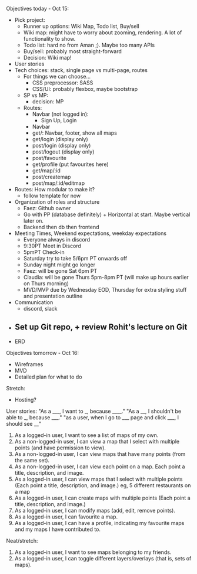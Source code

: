 Objectives today - Oct 15:
- Pick project:
  - Runner up options: Wiki Map, Todo list, Buy/sell
  - Wiki map: might have to worry about zooming, rendering. A lot of functionality to show.
  - Todo list: hard no from Aman ;). Maybe too many APIs
  - Buy/sell: probably most straight-forward
  - Decision: Wiki map!
- User stories
- Tech choices: stack, single page vs multi-page, routes
  - For things we can choose...
    - CSS preprocessor: SASS
    - CSS/UI: <tbd> probably flexbox, maybe bootstrap
  - SP vs MP:
    - decision: MP
  - Routes:
    - Navbar (not logged in):
      - Sign Up, Login
    - Navbar
    - get/: Navbar, footer, show all maps
    - get/login (display only)
    - post/login (display only)
    - post/logout (display only)
    - post/favourite
    - get/profile (put favourites here)
    - get/map/:id
    - post/createmap
    - post/map/:id/editmap
- Routes: How modular to make it?
  - follow template for now
- Organization of roles and structure
  - Faez: Github owner
  - Go with PP (database definitely) + Horizontal at start. Maybe vertical later on.
  - Backend then db then frontend
- Meeting Times, Weekend expectations, weekday expectations
  - Everyone always in discord
  - 9:30PT Meet in Discord
  - 5pmPT Check-in
  - Saturday try to take 5/6pm PT onwards off
  - Sunday night might go longer
  - Faez: will be gone Sat 6pm PT
  - Claudia: will be gone Thurs 5pm-8pm PT (will make up hours earlier on Thurs morning)
  - MVD/MVP due by Wednesday EOD, Thursday for extra styling stuff and presentation outline
- Communication
  - discord, slack
- Set up Git repo, + review Rohit's lecture on Git
  - 
- ERD

Objectives tomorrow - Oct 16:
- Wireframes
- MVD
- Detailed plan for what to do

Stretch:
- Hosting?

User stories:
"As a ___, I want to _, because ____."
"As a __, I shouldn't be able to _, because ___."
"as a user, when I go to ___ page and click ___, I should see __"
1. As a logged-in user, I want to see a list of maps of my own.
2. As a non-logged-in user, I can view a map that I select with multiple points (and have permission to view).
3. As a non-logged-in user, I can view maps that have many points (from the same set).
4. As a non-logged-in user, I can view each point on a map. Each point a title, description, and image.
5. As a logged-in user, I can view maps that I select with multiple points (Each point a title, description, and image.) eg, 5 different restaurants on a map
6. As a logged-in user, I can create maps with multiple points (Each point a title, description, and image.)
7. As a logged-in user, I can modify maps (add, edit, remove points).
8. As a logged-in user, I can favourite a map.
9. As a logged-in user, I can have a profile, indicating my favourite maps and my maps I have contributed to.

Neat/stretch:
1. As a logged-in user, I want to see maps belonging to my friends.
2. As a logged-in user, I can toggle different layers/overlays (that is, sets of maps).
